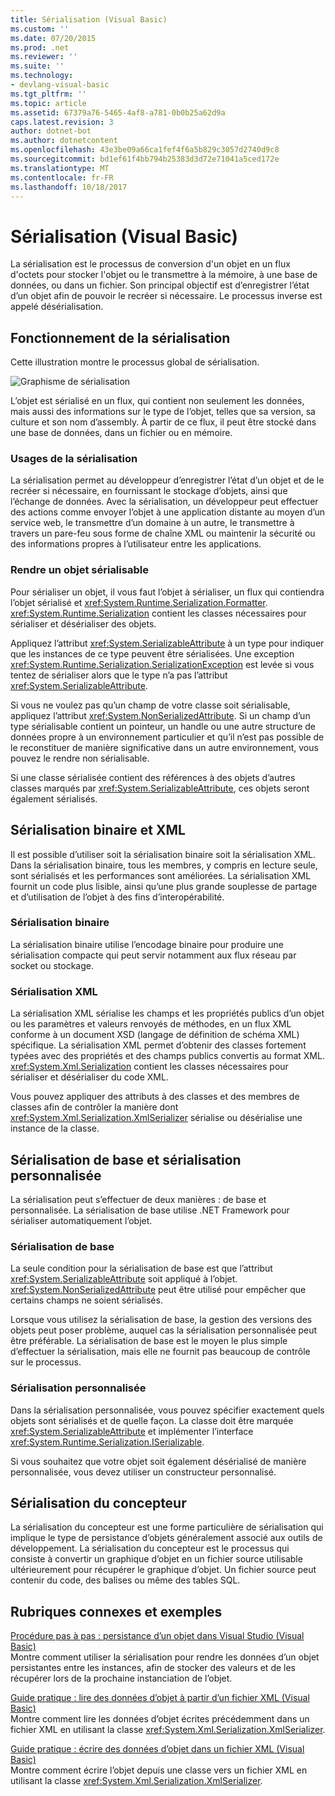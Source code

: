 ```yaml
---
title: Sérialisation (Visual Basic)
ms.custom: ''
ms.date: 07/20/2015
ms.prod: .net
ms.reviewer: ''
ms.suite: ''
ms.technology:
- devlang-visual-basic
ms.tgt_pltfrm: ''
ms.topic: article
ms.assetid: 67379a76-5465-4af8-a781-0b0b25a62d9a
caps.latest.revision: 3
author: dotnet-bot
ms.author: dotnetcontent
ms.openlocfilehash: 43e3be09a66ca1fef4f6a5b829c3057d2740d9c8
ms.sourcegitcommit: bd1ef61f4bb794b25383d3d72e71041a5ced172e
ms.translationtype: MT
ms.contentlocale: fr-FR
ms.lasthandoff: 10/18/2017
---
```

# <a name="serialization-visual-basic"></a>Sérialisation (Visual Basic)
La sérialisation est le processus de conversion d'un objet en un flux d'octets pour stocker l'objet ou le transmettre à la mémoire, à une base de données, ou dans un fichier. Son principal objectif est d’enregistrer l’état d’un objet afin de pouvoir le recréer si nécessaire. Le processus inverse est appelé désérialisation.  
  
## <a name="how-serialization-works"></a>Fonctionnement de la sérialisation  
 Cette illustration montre le processus global de sérialisation.  
  
 ![Graphisme de sérialisation](../../../../csharp/programming-guide/concepts/serialization/media/serialization.gif "sérialisation")  
  
 L’objet est sérialisé en un flux, qui contient non seulement les données, mais aussi des informations sur le type de l’objet, telles que sa version, sa culture et son nom d’assembly. À partir de ce flux, il peut être stocké dans une base de données, dans un fichier ou en mémoire.  
  
### <a name="uses-for-serialization"></a>Usages de la sérialisation  
 La sérialisation permet au développeur d’enregistrer l’état d’un objet et de le recréer si nécessaire, en fournissant le stockage d’objets, ainsi que l’échange de données. Avec la sérialisation, un développeur peut effectuer des actions comme envoyer l’objet à une application distante au moyen d’un service web, le transmettre d’un domaine à un autre, le transmettre à travers un pare-feu sous forme de chaîne XML ou maintenir la sécurité ou des informations propres à l’utilisateur entre les applications.  
  
### <a name="making-an-object-serializable"></a>Rendre un objet sérialisable  
 Pour sérialiser un objet, il vous faut l’objet à sérialiser, un flux qui contiendra l’objet sérialisé et <xref:System.Runtime.Serialization.Formatter>. <xref:System.Runtime.Serialization> contient les classes nécessaires pour sérialiser et désérialiser des objets.  
  
 Appliquez l’attribut <xref:System.SerializableAttribute> à un type pour indiquer que les instances de ce type peuvent être sérialisées. Une exception <xref:System.Runtime.Serialization.SerializationException> est levée si vous tentez de sérialiser alors que le type n’a pas l’attribut <xref:System.SerializableAttribute>.  
  
 Si vous ne voulez pas qu’un champ de votre classe soit sérialisable, appliquez l’attribut <xref:System.NonSerializedAttribute>. Si un champ d’un type sérialisable contient un pointeur, un handle ou une autre structure de données propre à un environnement particulier et qu’il n’est pas possible de le reconstituer de manière significative dans un autre environnement, vous pouvez le rendre non sérialisable.  
  
 Si une classe sérialisée contient des références à des objets d’autres classes marqués par <xref:System.SerializableAttribute>, ces objets seront également sérialisés.  
  
## <a name="binary-and-xml-serialization"></a>Sérialisation binaire et XML  
 Il est possible d’utiliser soit la sérialisation binaire soit la sérialisation XML. Dans la sérialisation binaire, tous les membres, y compris en lecture seule, sont sérialisés et les performances sont améliorées. La sérialisation XML fournit un code plus lisible, ainsi qu’une plus grande souplesse de partage et d’utilisation de l’objet à des fins d’interopérabilité.  
  
### <a name="binary-serialization"></a>Sérialisation binaire  
 La sérialisation binaire utilise l’encodage binaire pour produire une sérialisation compacte qui peut servir notamment aux flux réseau par socket ou stockage.  
  
### <a name="xml-serialization"></a>Sérialisation XML  
 La sérialisation XML sérialise les champs et les propriétés publics d’un objet ou les paramètres et valeurs renvoyés de méthodes, en un flux XML conforme à un document XSD (langage de définition de schéma XML) spécifique. La sérialisation XML permet d’obtenir des classes fortement typées avec des propriétés et des champs publics convertis au format XML. <xref:System.Xml.Serialization> contient les classes nécessaires pour sérialiser et désérialiser du code XML.  
  
 Vous pouvez appliquer des attributs à des classes et des membres de classes afin de contrôler la manière dont <xref:System.Xml.Serialization.XmlSerializer> sérialise ou désérialise une instance de la classe.  
  
## <a name="basic-and-custom-serialization"></a>Sérialisation de base et sérialisation personnalisée  
 La sérialisation peut s’effectuer de deux manières : de base et personnalisée. La sérialisation de base utilise .NET Framework pour sérialiser automatiquement l’objet.  
  
### <a name="basic-serialization"></a>Sérialisation de base  
 La seule condition pour la sérialisation de base est que l’attribut <xref:System.SerializableAttribute> soit appliqué à l’objet. <xref:System.NonSerializedAttribute> peut être utilisé pour empêcher que certains champs ne soient sérialisés.  
  
 Lorsque vous utilisez la sérialisation de base, la gestion des versions des objets peut poser problème, auquel cas la sérialisation personnalisée peut être préférable. La sérialisation de base est le moyen le plus simple d’effectuer la sérialisation, mais elle ne fournit pas beaucoup de contrôle sur le processus.  
  
### <a name="custom-serialization"></a>Sérialisation personnalisée  
 Dans la sérialisation personnalisée, vous pouvez spécifier exactement quels objets sont sérialisés et de quelle façon. La classe doit être marquée <xref:System.SerializableAttribute> et implémenter l’interface <xref:System.Runtime.Serialization.ISerializable>.  
  
 Si vous souhaitez que votre objet soit également désérialisé de manière personnalisée, vous devez utiliser un constructeur personnalisé.  
  
## <a name="designer-serialization"></a>Sérialisation du concepteur  
 La sérialisation du concepteur est une forme particulière de sérialisation qui implique le type de persistance d’objets généralement associé aux outils de développement. La sérialisation du concepteur est le processus qui consiste à convertir un graphique d’objet en un fichier source utilisable ultérieurement pour récupérer le graphique d’objet. Un fichier source peut contenir du code, des balises ou même des tables SQL.  
  
##  <a name="BKMK_RelatedTopics"></a> Rubriques connexes et exemples  
 [Procédure pas à pas : persistance d’un objet dans Visual Studio (Visual Basic)](../../../../visual-basic/programming-guide/concepts/serialization/walkthrough-persisting-an-object-in-visual-studio.md)  
 Montre comment utiliser la sérialisation pour rendre les données d’un objet persistantes entre les instances, afin de stocker des valeurs et de les récupérer lors de la prochaine instanciation de l’objet.  
  
 [Guide pratique : lire des données d’objet à partir d’un fichier XML (Visual Basic)](../../../../visual-basic/programming-guide/concepts/serialization/how-to-read-object-data-from-an-xml-file.md)  
 Montre comment lire les données d’objet écrites précédemment dans un fichier XML en utilisant la classe <xref:System.Xml.Serialization.XmlSerializer>.  
  
 [Guide pratique : écrire des données d’objet dans un fichier XML (Visual Basic)](../../../../visual-basic/programming-guide/concepts/serialization/how-to-write-object-data-to-an-xml-file.md)  
 Montre comment écrire l’objet depuis une classe vers un fichier XML en utilisant la classe <xref:System.Xml.Serialization.XmlSerializer>.

